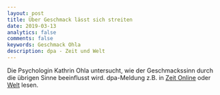 ```yaml
---
layout: post
title: Über Geschmack lässt sich streiten
date: 2019-03-13
analytics: false
comments: false
keywords: Geschmack Ohla
description: dpa - Zeit und Welt
---
```


Die Psychologin Kathrin Ohla untersucht, wie der Geschmackssinn durch die übrigen Sinne beeinflusst wird. 
dpa-Meldung z.B. in [Zeit Online](https://www.zeit.de/news/2019-02/12/ueber-geschmack-laesst-sich-streiten-190212-99-953088) oder [Welt](https://www.welt.de/newsticker/dpa_nt/infoline_nt/wissenschaft_nt/article188651791/Ueber-Geschmack-laesst-sich-streiten.html) lesen.
